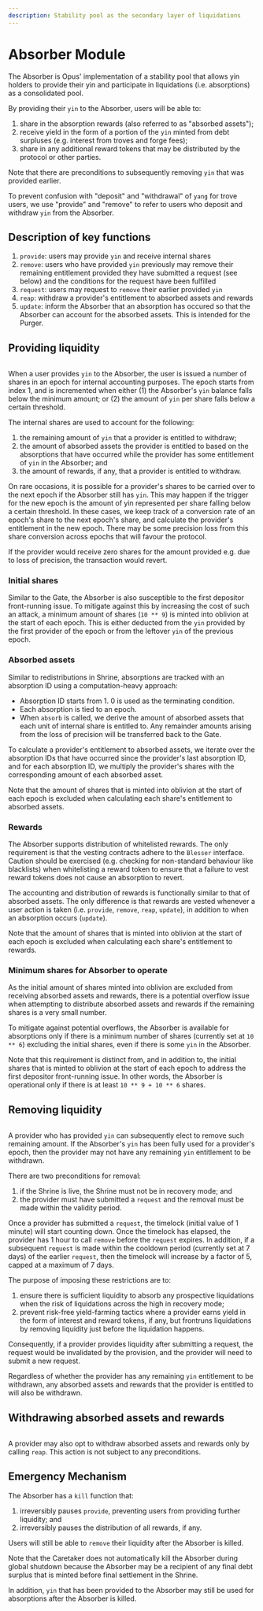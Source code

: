 ```yaml
---
description: Stability pool as the secondary layer of liquidations
---
```


# Absorber Module

The Absorber is Opus' implementation of a stability pool that allows yin holders to provide their yin and participate in liquidations (i.e. absorptions) as a consolidated pool.&#x20;

By providing their `yin` to the Absorber, users will be able to:

1. share in the absorption rewards (also referred to as "absorbed assets");
2. receive yield in the form of a portion of the `yin` minted from debt surpluses (e.g. interest from troves and forge fees);
3. share in any additional reward tokens that may be distributed by the protocol or other parties.

Note that there are preconditions to subsequently removing `yin` that was provided earlier.

To prevent confusion with "deposit" and "withdrawal" of `yang` for trove users, we use "provide" and "remove" to refer to users who deposit and withdraw `yin` from the Absorber.

## Description of key functions

1. `provide`: users may provide `yin` and receive internal shares&#x20;
2. `remove`: users who have provided `yin` previously may remove their remaining entitlement provided they have submitted a request (see below) and the conditions for the request have been fulfilled
3. `request`: users may request to `remove` their earlier provided `yin`
4. `reap`: withdraw a provider's entitlement to absorbed assets and rewards
5. `update`: inform the Absorber that an absorption has occured so that the Absorber can account for the absorbed assets. This is intended for the Purger.

## Providing liquidity

<figure><img src="../../.gitbook/assets/image (12).png" alt=""><figcaption></figcaption></figure>

When a user provides `yin` to the Absorber, the user is issued a number of shares in an epoch for internal accounting purposes. The epoch starts from index 1, and is incremented when either (1) the Absorber's `yin` balance falls below the minimum amount; or (2) the amount of `yin` per share falls below a certain threshold.

The internal shares are used to account for the following:

1. the remaining amount of `yin` that a provider is entitled to withdraw;
2. the amount of absorbed assets the provider is entitled to based on the absorptions that have occurred while the provider has some entitlement of `yin` in the Absorber; and
3. the amount of rewards, if any, that a provider is entitled to withdraw.

On rare occasions, it is possible for a provider's shares to be carried over to the next epoch if the Absorber still has `yin`. This may happen if the trigger for the new epoch is the amount of yin represented per share falling below a certain threshold. In these cases, we keep track of a conversion rate of an epoch's share to the next epoch's share, and calculate the provider's entitlement in the new epoch. There may be some precision loss from this share conversion across epochs that will favour the protocol.

If the provider would receive zero shares for the amount provided e.g. due to loss of precision, the transaction would revert.

### Initial shares

Similar to the Gate, the Absorber is also susceptible to the first depositor front-running issue. To mitigate against this by increasing the cost of such an attack, a minimum amount of shares (`10 ** 9`) is minted into oblivion at the start of each epoch. This is either deducted from the `yin` provided by the first provider of the epoch or from the leftover `yin` of the previous epoch.

### Absorbed assets

Similar to redistributions in Shrine, absorptions are tracked with an absorption ID using a computation-heavy approach:

* Absorption ID starts from 1. 0 is used as the terminating condition.
* Each absorption is tied to an epoch.
* When `absorb` is called, we derive the amount of absorbed assets that each unit of internal share is entitled to. Any remainder amounts arising from the loss of precision will be transferred back to the Gate.

To calculate a provider's entitlement to absorbed assets, we iterate over the absorption IDs that have occurred since the provider's last absorption ID, and for each absorption ID, we multiply the provider's shares with the corresponding amount of each absorbed asset.

Note that the amount of shares that is minted into oblivion at the start of each epoch is excluded when calculating each share's entitlement to absorbed assets.

### Rewards

The Absorber supports distribution of whitelisted rewards. The only requirement is that the vesting contracts adhere to the `Blesser` interface. Caution should be exercised (e.g. checking for non-standard behaviour like blacklists) when whitelisting a reward token to ensure that a failure to vest reward tokens does not cause an absorption to revert.&#x20;

The accounting and distribution of rewards is functionally similar to that of absorbed assets. The only difference is that rewards are vested whenever a user action is taken (i.e. `provide`, `remove`, `reap`, `update`), in addition to when an absorption occurs (`update`).

Note that the amount of shares that is minted into oblivion at the start of each epoch is excluded when calculating each share's entitlement to rewards.

### Minimum shares for Absorber to operate

As the initial amount of shares minted into oblivion are excluded from receiving absorbed assets and rewards, there is a potential overflow issue when attempting to distribute absorbed assets and rewards if the remaining shares is a very small number.&#x20;

To mitigate against potential overflows, the Absorber is available for absorptions only if there is a minimum number of shares (currently set at `10 ** 6`) excluding the initial shares, even if there is some `yin` in the Absorber.

Note that this requirement is distinct from, and in addition to, the initial shares that is minted to oblivion at the start of each epoch to address the first depositor front-running issue. In other words, the Absorber is operational only if there is at least `10 ** 9 + 10 ** 6` shares.

## Removing liquidity

<figure><img src="../../.gitbook/assets/image (13).png" alt=""><figcaption></figcaption></figure>

A provider who has provided `yin` can subsequently elect to remove such remaining amount. If the Absorber's `yin` has been fully used for a provider's epoch, then the provider may not have any remaining `yin`  entitlement to be withdrawn.

There are two preconditions for removal:

1. if the Shrine is live, the Shrine must not be in recovery mode; and
2. the provider must have submitted a `request` and the removal must be made within the validity period.

Once a provider has submitted a `request`, the timelock (initial value of 1 minute) will start counting down. Once the timelock has elapsed, the provider has 1 hour to call `remove` before the `request` expires. In addition, if a subsequent `request` is made within the cooldown period (currently set at 7 days) of the earlier `request`, then the timelock will increase by a factor of 5, capped at a maximum of 7 days.

The purpose of imposing these restrictions are to:

1. ensure there is sufficient liquidity to absorb any prospective liquidations when the risk of liquidations across the high in recovery mode;
2. prevent risk-free yield-farming tactics where a provider earns yield in the form of interest and reward tokens, if any, but frontruns liquidations by removing liquidity just before the liquidation happens.

Consequently, if a provider provides liquidity after submitting a request, the request would be invalidated by the provision, and the provider will need to submit a new request.

Regardless of whether the provider has any remaining `yin` entitlement to be withdrawn, any absorbed assets and rewards that the provider is entitled to will also be withdrawn.

## Withdrawing absorbed assets and rewards

<figure><img src="../../.gitbook/assets/image (14).png" alt=""><figcaption></figcaption></figure>

A provider may also opt to withdraw absorbed assets and rewards only by calling `reap`. This action is not subject to any preconditions.

## Emergency Mechanism

The Absorber has a `kill` function that:

1. irreversibly pauses `provide`, preventing users from providing further liquidity; and&#x20;
2. irreversibly pauses the distribution of all rewards, if any.

Users will still be able to `remove` their liquidity after the Absorber is killed.

Note that the Caretaker does not automatically kill the Absorber during global shutdown because the Absorber may be a recipient of any final debt surplus that is minted before final settlement in the Shrine.

In addition, `yin` that has been provided to the Absorber may still be used for absorptions after the Absorber is killed.

